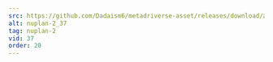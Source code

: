 ```yaml
---
src: https://github.com/Dadaism6/metadriverse-asset/releases/download/assetsv1.0.2/nuplan-2_37.mp4
alt: nuplan-2_37
tag: nuplan-2
vid: 37
order: 20
---
```

